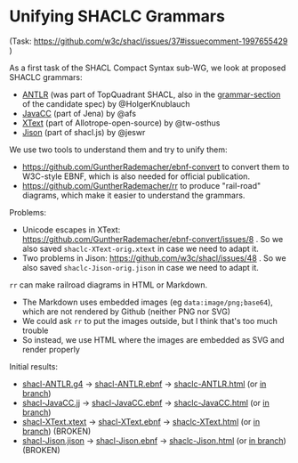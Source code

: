 # Unifying SHACLC Grammars
(Task: https://github.com/w3c/shacl/issues/37#issuecomment-1997655429 )

As a first task of the SHACL Compact Syntax sub-WG, we look at proposed SHACLC grammars:

- [ANTLR](shaclc-ANTLR.g4) (was part of TopQuadrant SHACL, also in the [grammar-section](https://w3c.github.io/shacl/shacl-compact-syntax/#grammar-section) of the candidate spec) by @HolgerKnublauch
- [JavaCC](https://github.com/apache/jena/blob/main/jena-shacl/shaclc/shaclc.jj) (part of Jena) by @afs
- [XText](https://gitlab.com/allotrope-open-source/shape-editor/-/blob/master/src/com.osthus.shapes.shaclc.parent/com.osthus.shapes.shaclc/src/com/osthus/shapes/shaclc/SHACLC.xtext) (part of Allotrope-open-source) by @tw-osthus
- [Jison](https://github.com/jeswr/shaclcjs/blob/main/lib/shaclc.jison) (part of shacl.js) by @jeswr 

We use two tools to understand them and try to unify them:
- https://github.com/GuntherRademacher/ebnf-convert to convert them to W3C-style EBNF, which is also needed for official publication.
- https://github.com/GuntherRademacher/rr to produce "rail-road" diagrams, which make it easier to understand the grammars.

Problems:
- Unicode escapes in XText: https://github.com/GuntherRademacher/ebnf-convert/issues/8 .
  So we also saved `shaclc-XText-orig.xtext` in case we need to adapt it.
- Two problems in Jison: https://github.com/w3c/shacl/issues/48 .
  So we also saved `shaclc-Jison-orig.jison` in case we need to adapt it.

`rr` can make railroad diagrams in HTML or Markdown.
- The Markdown uses embedded images (eg `data:image/png;base64`), which are not rendered by Github (neither PNG nor SVG)
- We could ask `rr` to put the images outside, but I think that's too much trouble
- So instead, we use HTML where the images are embedded as SVG and render properly

Initial results:
- [shacl-ANTLR.g4](shacl-ANTLR.g4) -> [shacl-ANTLR.ebnf](shacl-ANTLR.ebnf) -> [shaclc-ANTLR.html](https://rawgit2.com/shacl/master/shacl-compact-syntax/grammar/shaclc-ANTLR.html) (or [in branch](https://rawgit2.com/VladimirAlexiev/shacl/shaclc-grammars/shacl-compact-syntax/grammar/shaclc-ANTLR.html))
- [shacl-JavaCC.jj](shacl-JavaCC.jj) -> [shacl-JavaCC.ebnf](shacl-JavaCC.ebnf) -> [shaclc-JavaCC.html](https://rawgit2.com/shacl/master/shacl-compact-syntax/grammar/shaclc-JavaCC.html) (or [in branch](https://rawgit2.com/VladimirAlexiev/shacl/shaclc-grammars/shacl-compact-syntax/grammar/shaclc-JavaCC.html))
- [shacl-XText.xtext](shacl-XText.xtext) -> [shacl-XText.ebnf](shacl-XText.ebnf) -> [shaclc-XText.html](https://rawgit2.com/shacl/master/shacl-compact-syntax/grammar/shaclc-XText.html) (or [in branch](https://rawgit2.com/VladimirAlexiev/shacl/shaclc-grammars/shacl-compact-syntax/grammar/shaclc-XText.html)) (BROKEN)
- [shacl-Jison.jison](shacl-Jison.jison) -> [shacl-Jison.ebnf](shacl-Jison.ebnf) -> [shaclc-Jison.html](https://rawgit2.com/shacl/master/shacl-compact-syntax/grammar/shaclc-Jison.html) (or [in branch](https://rawgit2.com/VladimirAlexiev/shacl/shaclc-grammars/shacl-compact-syntax/grammar/shaclc-Jison.html)) (BROKEN)
